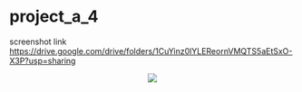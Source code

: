 # project_a_4
screenshot link 
https://drive.google.com/drive/folders/1CuYinz0lYLEReornVMQTS5aEtSxO-X3P?usp=sharing

<p align ="center">
  <img src="https://drive.google.com/file/d/1wMFxf__K36J4K_Wfy6Wm_6de003Wc_rA/view?usp=share_link.gif">
</p>

